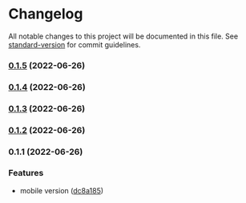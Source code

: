 # Changelog

All notable changes to this project will be documented in this file. See [standard-version](https://github.com/conventional-changelog/standard-version) for commit guidelines.

### [0.1.5](https://github.com/Kenzie-Academy-Brasil-Developers/react-entrega-s3-kenzieshop-fabiojcp/compare/v0.1.4...v0.1.5) (2022-06-26)

### [0.1.4](https://github.com/Kenzie-Academy-Brasil-Developers/react-entrega-s3-kenzieshop-fabiojcp/compare/v0.1.3...v0.1.4) (2022-06-26)

### [0.1.3](https://github.com/Kenzie-Academy-Brasil-Developers/react-entrega-s3-kenzieshop-fabiojcp/compare/v0.1.2...v0.1.3) (2022-06-26)

### [0.1.2](https://github.com/Kenzie-Academy-Brasil-Developers/react-entrega-s3-kenzieshop-fabiojcp/compare/v0.1.1...v0.1.2) (2022-06-26)

### 0.1.1 (2022-06-26)


### Features

* mobile version ([dc8a185](https://github.com/Kenzie-Academy-Brasil-Developers/react-entrega-s3-kenzieshop-fabiojcp/commit/dc8a185e4be3972aea3621a64aee80817ba22e3b))
